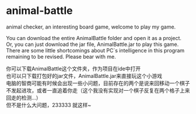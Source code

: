 # animal-battle
animal checker, an interesting board game, welcome to play my game.

You can download the entire AnimalBattle folder and open it as a project.  
Or, you can just download the jar file, AnimalBattle.jar to play this game.  
There are some little shortcomings about PC`s intelligence in this program remaining to be revised. Please bear with me.  
  
你可以下载AnimalBattle这个文件夹，作为项目在ide中打开  
也可以只下载打包好的jar文件，AnimalBattle.jar来直接玩这个小游戏  
电脑的智商可能有时候会出现一些小问题，目前存在的两个是说来回移动一个棋子不发起进攻，或者一直追着你走（这个我没有实现对一个棋子反复在两个格子上来回走的检测...）  
但不是什么大问题，233333  就这样~
